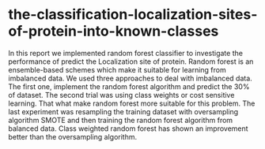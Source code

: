 # the-classification-localization-sites-of-protein-into-known-classes
In this report we implemented random forest classifier to investigate the performance of predict the
Localization site of protein. Random forest is an ensemble-based schemes which make it suitable
for learning from imbalanced data.
We used three approaches to deal with imbalanced data. The first one, implement the random
forest algorithm and predict the 30% of dataset. The second trial was using class weights or cost
sensitive learning. That what make random forest more suitable for this problem.
The last experiment was resampling the training dataset with oversampling algorithm SMOTE and
then training the random forest algorithm from balanced data. Class weighted random forest has
shown an improvement better than the oversampling algorithm.

